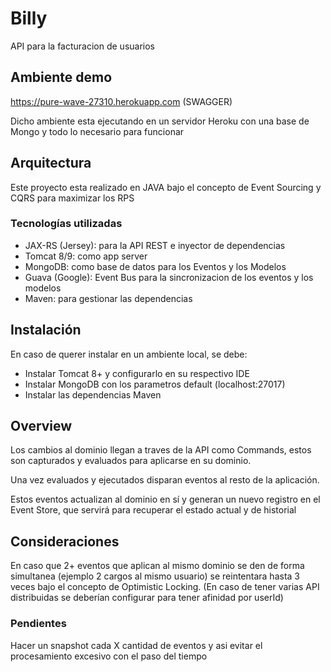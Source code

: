 # Billy
API para la facturacion de usuarios

## Ambiente demo
https://pure-wave-27310.herokuapp.com (SWAGGER)

Dicho ambiente esta ejecutando en un servidor Heroku con una base de Mongo y todo lo necesario para funcionar

## Arquitectura
Este proyecto esta realizado en JAVA bajo el concepto de Event Sourcing y CQRS para maximizar los RPS

### Tecnologías utilizadas
- JAX-RS (Jersey): para la API REST e inyector de dependencias
- Tomcat 8/9: como app server
- MongoDB: como base de datos para los Eventos y los Modelos
- Guava (Google): Event Bus para la sincronizacion de los eventos y los modelos
- Maven: para gestionar las dependencias

## Instalación
En caso de querer instalar en un ambiente local, se debe:
- Instalar Tomcat 8+ y configurarlo en su respectivo IDE
- Instalar MongoDB con los parametros default (localhost:27017)
- Instalar las dependencias Maven

## Overview
Los cambios al dominio llegan a traves de la API como Commands, estos son capturados y evaluados para aplicarse en su dominio.

Una vez evaluados y ejecutados disparan eventos al resto de la aplicación.

Estos eventos actualizan al dominio en sí y generan un nuevo registro en el Event Store, que servirá para recuperar el estado actual y de historial

## Consideraciones
En caso que 2+ eventos que aplican al mismo dominio se den de forma simultanea (ejemplo 2 cargos al mismo usuario) se reintentara hasta 3 veces bajo el concepto de Optimistic Locking. (En caso de tener varias API distribuidas se deberían configurar para tener afinidad por userId)

### Pendientes
Hacer un snapshot cada X cantidad de eventos y asi evitar el procesamiento excesivo con el paso del tiempo
